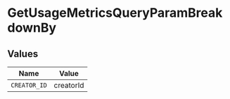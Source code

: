 # GetUsageMetricsQueryParamBreakdownBy


## Values

| Name         | Value        |
| ------------ | ------------ |
| `CREATOR_ID` | creatorId    |